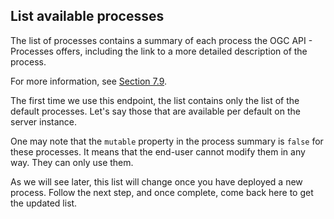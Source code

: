 ## List available processes

The list of processes contains a summary of each process the OGC API - Processes offers, including the link to a more detailed description of the process.

For more information, see <a rel="noopener noreferrer" target="_blank" href="https://docs.ogc.org/is/18-062r2/18-062r2.html#sc_process_list">Section 7.9</a>.

The first time we use this endpoint, the list contains only the list of the default processes. Let's say those that are available per default on the server instance.

One may note that the `mutable` property in the process summary is `false` for these processes. It means that the end-user cannot modify them in any way. They can only use them.

As we will see later, this list will change once you have deployed a new process. Follow the next step, and once complete, come back here to get the updated list.
